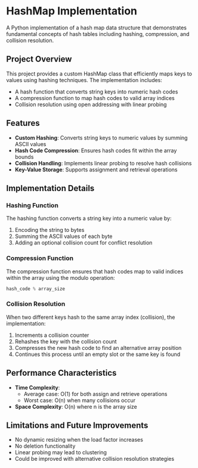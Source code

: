 # HashMap Implementation

A Python implementation of a hash map data structure that demonstrates fundamental concepts of hash tables including hashing, compression, and collision resolution.

## Project Overview

This project provides a custom HashMap class that efficiently maps keys to values using hashing techniques. The implementation includes:

- A hash function that converts string keys into numeric hash codes
- A compression function to map hash codes to valid array indices
- Collision resolution using open addressing with linear probing

## Features

- **Custom Hashing**: Converts string keys to numeric values by summing ASCII values
- **Hash Code Compression**: Ensures hash codes fit within the array bounds
- **Collision Handling**: Implements linear probing to resolve hash collisions
- **Key-Value Storage**: Supports assignment and retrieval operations

## Implementation Details

### Hashing Function
The hashing function converts a string key into a numeric value by:
1. Encoding the string to bytes
2. Summing the ASCII values of each byte
3. Adding an optional collision count for conflict resolution

### Compression Function
The compression function ensures that hash codes map to valid indices within the array using the modulo operation:
```python
hash_code % array_size
```

### Collision Resolution
When two different keys hash to the same array index (collision), the implementation:
1. Increments a collision counter
2. Rehashes the key with the collision count
3. Compresses the new hash code to find an alternative array position
4. Continues this process until an empty slot or the same key is found

## Performance Characteristics

- **Time Complexity**: 
  - Average case: O(1) for both assign and retrieve operations
  - Worst case: O(n) when many collisions occur
- **Space Complexity**: O(n) where n is the array size

## Limitations and Future Improvements

- No dynamic resizing when the load factor increases
- No deletion functionality
- Linear probing may lead to clustering
- Could be improved with alternative collision resolution strategies